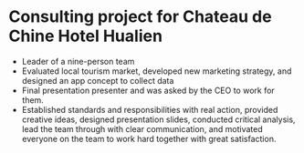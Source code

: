 # Consulting project for Chateau de Chine Hotel Hualien
* Leader of a nine-person team
* Evaluated local tourism market, developed new marketing strategy, and designed an app concept to collect data
* Final presentation presenter and was asked by the CEO to work for them.
* Established standards and responsibilities with real action, provided creative ideas, designed presentation slides, conducted critical analysis, lead the team through with clear communication, and motivated everyone on the team to work hard together with great satisfaction.
